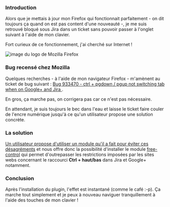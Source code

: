 ### Introduction

Alors que je mettais à jour mon Firefox qui fonctionnait parfaitement - on dit toujours ça quand on est pas content d'une nouveauté -, je me suis retrouvé bloqué sous Jira dans un ticket sans pouvoir passer à l'onglet suivant à l'aide de mon clavier.

Fort curieux de ce fonctionnement, j'ai cherché sur Internet !

![image du logo de Mozilla Firefox](${BLOG_URL}/images/logos/firefox.png)

### Bug recensé chez Mozilla

Quelques recherches - à l'aide de mon navigateur Firefox - m'amènent au ticket de bug suivant : [Bug 933470 - ctrl + pgdown / pgup not switching tab when on Google+ and Jira ](https://bugzilla.mozilla.org/show_bug.cgi?id=933470 "Connaître le bug relevé sur Bugzilla pour Mozilla Firefox").

En gros, ça marche pas, on corrigera pas car ce n'est pas nécessaire.

En attendant, je suis toujours le bec dans l'eau et laisse le ticket faire couler de l'encre numérique jusqu'à ce qu'un utilisateur propose une solution concrète.

### La solution

[Un utilisateur propose d'utiliser un module qu'il a fait pour éviter ces désagréments](https://bugzilla.mozilla.org/show_bug.cgi?id=933470#c17 "Lire le commentaire") et nous offre donc la possibilité d'installer le module [free-control](https://addons.mozilla.org/fr/firefox/addon/free-control/ "Voir le module free-control") qui permet d'outrepasser les restrictions imposées par les sites webs concernant le raccourci **Ctrl + haut/bas** dans Jira et Google+ notamment.

### Conclusion

Après l'installation du plugin, l'effet est instantané (comme le café :-p). Ça marche tout simplement et je peux à nouveau naviguer tranquillement à l'aide des touches de mon clavier !